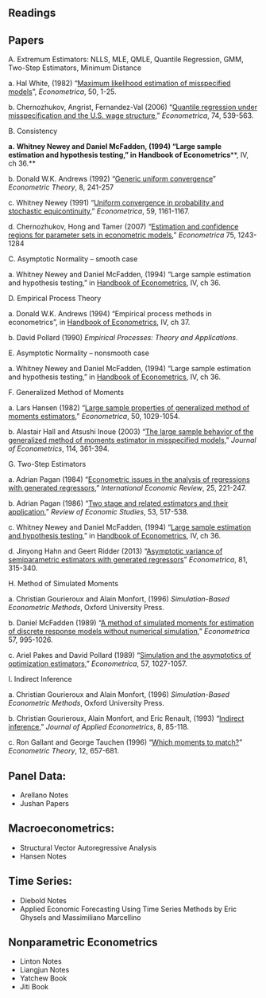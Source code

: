 ## Readings

## Papers

A.    Extremum Estimators: NLLS, MLE, QMLE, Quantile Regression, GMM, Two-Step Estimators, Minimum Distance

a.    Hal White, (1982) “[Maximum likelihood estimation of misspecified models](http://www.jstor.org/stable/1912526)”, *Econometrica*, 50, 1-25.

b.    Chernozhukov, Angrist, Fernandez-Val (2006) “[Quantile regression under misspecification and the U.S. wage structure](http://www.jstor.org/stable/3598810),” *Econometrica*, 74, 539-563.

B.    Consistency

**a.**    **Whitney Newey and Daniel McFadden, (1994) “Large sample estimation and hypothesis testing,” in** **Handbook of Econometrics****, IV, ch 36.**

b.    Donald W.K. Andrews (1992) “[Generic uniform convergence](http://www.jstor.org/stable/3532442)” *Econometric Theory*, 8, 241-257

c.     Whitney Newey (1991) “[Uniform convergence in probability and stochastic equicontinuity](http://www.jstor.org/stable/2938179),” *Econometrica*, 59, 1161-1167.

d.    Chernozhukov, Hong and Tamer (2007) “[Estimation and confidence regions for parameter sets in econometric models](http://www.jstor.org/stable/4502031),” *Econometrica* 75, 1243-1284

C.   Asymptotic Normality – smooth case

a.    Whitney Newey and Daniel McFadden, (1994) “Large sample estimation and hypothesis testing,” in [Handbook of Econometrics](http://www.sciencedirect.com/science/handbooks/15734412/4), IV, ch 36.

D.   Empirical Process Theory

a.    Donald W.K. Andrews (1994) “Empirical process methods in econometrics”, in [Handbook of Econometrics](http://www.sciencedirect.com/science/handbooks/15734412/4), IV, ch 37.

b.    David Pollard (1990) *Empirical Processes: Theory and Applications*.

E.    Asymptotic Normality – nonsmooth case

a.    Whitney Newey and Daniel McFadden, (1994) “Large sample estimation and hypothesis testing,” in [Handbook of Econometrics](http://www.sciencedirect.com/science/handbooks/15734412/4), IV, ch 36.

F.    Generalized Method of Moments

a.    Lars Hansen (1982) “[Large sample properties of generalized method of moments estimators](http://www.jstor.org/stable/1912775),” *Econometrica*, 50, 1029-1054.

b.    Alastair Hall and Atsushi Inoue (2003) “[The large sample behavior of the generalized method of moments estimator in misspecified models](http://www.sciencedirect.com/science/article/pii/S0304407603000897),” *Journal of Econometrics*, 114, 361-394.

G.   Two-Step Estimators

a.    Adrian Pagan (1984) “[Econometric issues in the analysis of regressions with generated regressors](http://www.jstor.org/stable/2648877),” *International Economic Review*, 25, 221-247.

b.    Adrian Pagan (1986) “[Two stage and related estimators and their application](http://www.jstor.org/stable/2297604),” *Review of Economic Studies*, 53, 517-538.

c.     Whitney Newey and Daniel McFadden, (1994) “[Large sample estimation and hypothesis testing](http://www.jstor.org/stable/2297604),” in [Handbook of Econometrics](http://www.sciencedirect.com/science/handbooks/15734412/4), IV, ch 36.

d.    Jinyong Hahn and Geert Ridder (2013) “[Asymptotic variance of semiparametric estimators with generated regressors](http://onlinelibrary.wiley.com/doi/10.3982/ECTA9609/epdf)” *Econometrica*, 81, 315-340.

H.   Method of Simulated Moments

a.    Christian Gourieroux and Alain Monfort, (1996) *Simulation-Based Econometric Methods*, Oxford University Press.

b.    Daniel McFadden (1989) “[A method of simulated moments for estimation of discrete response models without numerical simulation](http://www.jstor.org/stable/1913621),” *Econometrica* 57, 995-1026.

c.     Ariel Pakes and David Pollard (1989) “[Simulation and the asymptotics of optimization estimators](http://www.jstor.org/stable/1913622),” *Econometrica*, 57, 1027-1057.

I.      Indirect Inference

a.    Christian Gourieroux and Alain Monfort, (1996) *Simulation-Based Econometric Methods*, Oxford University Press.

b.    Christian Gourieroux, Alain Monfort, and Eric Renault, (1993) “[Indirect inference](http://onlinelibrary.wiley.com/doi/10.1002/jae.3950080507/epdf),” *Journal of Applied Econometrics*, 8, 85-118.

c.     Ron Gallant and George Tauchen (1996) “[Which moments to match?](http://www.jstor.org/stable/3532789)” *Econometric Theory*, 12, 657-681.

 



## Panel Data:

- Arellano Notes
- Jushan Papers



## Macroeconometrics:

- Structural Vector Autoregressive Analysis
- Hansen Notes



## Time Series:

- Diebold Notes
- Applied Economic Forecasting Using Time Series Methods by Eric Ghysels and Massimiliano Marcellino

 

## Nonparametric Econometrics

- Linton Notes
- Liangjun Notes
- Yatchew Book
- Jiti Book